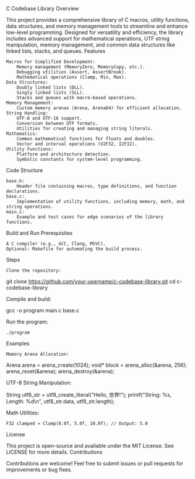 C Codebase Library
Overview

This project provides a comprehensive library of C macros, utility functions, data structures, and memory management tools to streamline and enhance low-level programming. Designed for versatility and efficiency, the library includes advanced support for mathematical operations, UTF string manipulation, memory management, and common data structures like linked lists, stacks, and queues.
Features

    Macros for Simplified Development:
        Memory management (MemoryZero, MemoryCopy, etc.).
        Debugging utilities (Assert, AssertBreak).
        Mathematical operations (Clamp, Min, Max).
    Data Structures:
        Doubly linked lists (DLL).
        Singly linked lists (SLL).
        Stacks and queues with macro-based operations.
    Memory Management:
        Custom memory arenas (Arena, Arena64) for efficient allocation.
    String Handling:
        UTF-8 and UTF-16 support.
        Conversion between UTF formats.
        Utilities for creating and managing string literals.
    Mathematics:
        Common mathematical functions for floats and doubles.
        Vector and interval operations (V2F32, I2F32).
    Utility Functions:
        Platform and architecture detection.
        Symbolic constants for system-level programming.

Code Structure

    base.h:
        Header file containing macros, type definitions, and function declarations.
    base.c:
        Implementation of utility functions, including memory, math, and string operations.
    main.c:
        Example and test cases for edge scenarios of the library functions.

Build and Run
Prerequisites

    A C compiler (e.g., GCC, Clang, MSVC).
    Optional: Makefile for automating the build process.

Steps

    Clone the repository:

git clone https://github.com/your-username/c-codebase-library.git
cd c-codebase-library

Compile and build:

gcc -o program main.c base.c

Run the program:

    ./program

Examples

    Memory Arena Allocation:

Arena arena = arena_create(1024);
void* block = arena_alloc(&arena, 256);
arena_reset(&arena);
arena_destroy(&arena);

UTF-8 String Manipulation:

String utf8_str = utf8_create_literal("Hello, 世界!");
printf("String: %s, Length: %d\n", utf8_str.data, utf8_str.length);

Math Utilities:

    F32 clamped = Clamp(0.0f, 5.0f, 10.0f); // Output: 5.0

License

This project is open-source and available under the MIT License. See LICENSE for more details.
Contributions

Contributions are welcome! Feel free to submit issues or pull requests for improvements or bug fixes.
